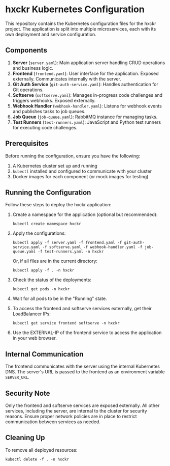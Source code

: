# hxckr Kubernetes Configuration

This repository contains the Kubernetes configuration files for the hxckr project. The application is split into multiple microservices, each with its own deployment and service configuration.

## Components

1. **Server** (`server.yaml`): Main application server handling CRUD operations and business logic.
2. **Frontend** (`frontend.yaml`): User interface for the application. Exposed externally. Communicates internally with the server.
3. **Git Auth Service** (`git-auth-service.yaml`): Handles authentication for Git operations.
4. **Softserve** (`softserve.yaml`): Manages in-progress code challenges and triggers webhooks. Exposed externally.
5. **Webhook Handler** (`webhook-handler.yaml`): Listens for webhook events and publishes tasks to job queues.
6. **Job Queue** (`job-queue.yaml`): RabbitMQ instance for managing tasks.
7. **Test Runners** (`test-runners.yaml`): JavaScript and Python test runners for executing code challenges.

## Prerequisites

Before running the configuration, ensure you have the following:

1. A Kubernetes cluster set up and running
2. `kubectl` installed and configured to communicate with your cluster
3. Docker images for each component (or mock images for testing)

## Running the Configuration

Follow these steps to deploy the hxckr application:

1. Create a namespace for the application (optional but recommended):
   ```
   kubectl create namespace hxckr
   ```

2. Apply the configurations:
   ```
   kubectl apply -f server.yaml -f frontend.yaml -f git-auth-service.yaml -f softserve.yaml -f webhook-handler.yaml -f job-queue.yaml -f test-runners.yaml -n hxckr
   ```
   Or, if all files are in the current directory:
   ```
   kubectl apply -f . -n hxckr
   ```

3. Check the status of the deployments:
   ```
   kubectl get pods -n hxckr
   ```

4. Wait for all pods to be in the "Running" state.

5. To access the frontend and softserve services externally, get their LoadBalancer IPs:
   ```
   kubectl get service frontend softserve -n hxckr
   ```

6. Use the EXTERNAL-IP of the frontend service to access the application in your web browser.

## Internal Communication

The frontend communicates with the server using the internal Kubernetes DNS. The server's URL is passed to the frontend as an environment variable `SERVER_URL`.

## Security Note

Only the frontend and softserve services are exposed externally. All other services, including the server, are internal to the cluster for security reasons. Ensure proper network policies are in place to restrict communication between services as needed.

## Cleaning Up

To remove all deployed resources:
```
kubectl delete -f . -n hxckr
```
